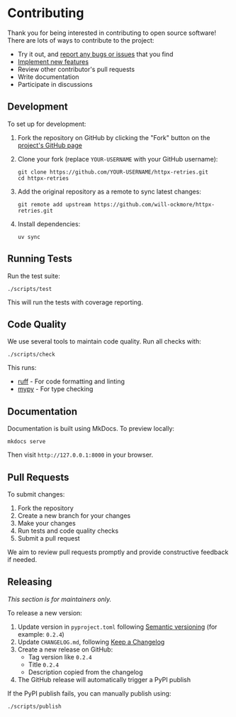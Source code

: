 # Contributing

Thank you for being interested in contributing to open source software! There are lots of ways to contribute to the project:

- Try it out, and [report any bugs or issues](https://github.com/will-ockmore/httpx-retries) that you find
- [Implement new features](https://github.com/will-ockmore/httpx-retries/issues?q=is%3Aissue+is%3Aopen+label%3A%22good+first+issue%22)
- Review other contributor's pull requests
- Write documentation
- Participate in discussions

## Development

To set up for development:

1. Fork the repository on GitHub by clicking the "Fork" button on the [project's GitHub page](https://github.com/will-ockmore/httpx-retries)
2. Clone your fork (replace `YOUR-USERNAME` with your GitHub username):
   ```shell
   git clone https://github.com/YOUR-USERNAME/httpx-retries.git
   cd httpx-retries
   ```

3. Add the original repository as a remote to sync latest changes:
   ```shell
   git remote add upstream https://github.com/will-ockmore/httpx-retries.git
   ```

4. Install dependencies:
   ```shell
   uv sync
   ```

## Running Tests

Run the test suite:

```shell
./scripts/test
```

This will run the tests with coverage reporting.

## Code Quality

We use several tools to maintain code quality. Run all checks with:

```shell
./scripts/check
```

This runs:

* [ruff](https://docs.astral.sh/ruff/) - For code formatting and linting
* [mypy](https://mypy.readthedocs.io/en/stable/) - For type checking

## Documentation

Documentation is built using MkDocs. To preview locally:

```shell
mkdocs serve
```

Then visit `http://127.0.0.1:8000` in your browser.

## Pull Requests

To submit changes:

1. Fork the repository
2. Create a new branch for your changes
3. Make your changes
4. Run tests and code quality checks
5. Submit a pull request

We aim to review pull requests promptly and provide constructive feedback if needed.

## Releasing

*This section is for maintainers only.*

To release a new version:

1. Update version in `pyproject.toml` following [Semantic versioning](https://semver.org/spec/v2.0.0.html) (for example: `0.2.4`)
2. Update `CHANGELOG.md`, following [Keep a Changelog](https://keepachangelog.com/en/1.1.0/)
3. Create a new release on GitHub:
   - Tag version like `0.2.4`
   - Title `0.2.4`
   - Description copied from the changelog
4. The GitHub release will automatically trigger a PyPI publish

If the PyPI publish fails, you can manually publish using:
```shell
./scripts/publish
```

